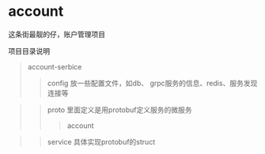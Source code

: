 # account
这条街最靓的仔，账户管理项目

项目目录说明

> account-serbice
>>config 放一些配置文件，如db、 grpc服务的信息、redis、服务发现连接等

>>proto 里面定义是用protobuf定义服务的微服务
>>>account 

>>service  具体实现protobuf的struct